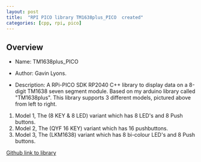 ```yaml
---
layout: post
title:  "RPI PICO library TM1638plus_PICO  created"
categories: [cpp, rpi, pico]
---
```


Overview
--------------------------------------------
* Name: TM1638plus_PICO
* Author: Gavin Lyons.

* Description:
A RPi-PICO SDK RP2040 C++ library to display data on a 8-digit TM1638 seven segment module.
Based on my arduino library called "TM1638plus".
This library supports 3 different models, pictured above from left to right.

1. Model 1, The (8 KEY & 8 LED) variant which has 8 LED's and 8 Push buttons.
2. Model 2, The (QYF 16 KEY) variant which has 16 pushbuttons.
3. Model 3, The (LKM1638) variant which has 8 bi-colour LED's and 8 Push buttons.


[Github link to library](https://github.com/gavinlyonsrepo/TM1638plus_PICO)



